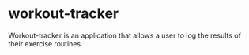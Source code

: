 # workout-tracker
Workout-tracker is an application that allows a user to log the results of their exercise routines.
